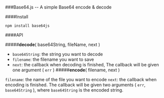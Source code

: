 ###Base64.js -- A simple Base64 encode & decode

####Install

`npm install base64js`

####API

#####**decode**( base64String, fileName, next )

* `base64String`: the string you want to decode
* `filename`: the filename you want to save
* `next`: the callback when decoding is finished, The callback will be given one argument ( `err` )
#####**encode**( filename, next )  

`filename`: the name of the file you want to encode
`next`: the callback when encoding is finished. The callback will be given two arguments ( `err`, `base64String` ), where `base64String` is the encoded string. 